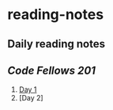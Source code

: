 # reading-notes
Daily reading notes 
--------------------
_Code Fellows 201_ 
--------------------
1. [Day 1](https://sunny-lee3.github.io/reading-notes/)
1. [Day 2]
